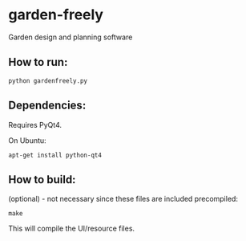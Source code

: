 garden-freely
=============

Garden design and planning software



How to run:
---------

`python gardenfreely.py`



Dependencies:
---------

Requires PyQt4.

On Ubuntu:

`apt-get install python-qt4`




How to build:
---------
(optional) - not necessary since these files are included precompiled:

`make`

This will compile the UI/resource files.
